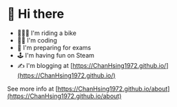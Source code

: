 # 👋 Hi there

- 🚴🏻‍♂️ I'm riding a bike
- 👨‍💻 I'm coding 
- 💯 I'm preparing for exams
- 🕹️ I'm having fun on Steam
- ✍️ I'm blogging at [https://ChanHsing1972.github.io/](https://ChanHsing1972.github.io/)

See more info at [https://ChanHsing1972.github.io/about](https://ChanHsing1972.github.io/about)
